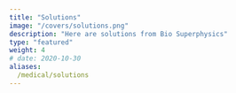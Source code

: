 ```yaml
---
title: "Solutions"
image: "/covers/solutions.png"
description: "Here are solutions from Bio Superphysics"
type: "featured"
weight: 4
# date: 2020-10-30
aliases:
  /medical/solutions
---
```

